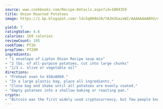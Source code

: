 ```yaml
---
source: www.cookbooks.com/Recipe-Details.aspx?id=1004359
title: Onion Roasted Potatoes
image: https://1.bp.blogspot.com/-ldc5q0H4mJ0/YA2H3GazaWI/AAAAAAAABhU/eD8WFi_rLLIh4WbYxd_PDUkCzwjChYUlACLcBGAsYHQ/s271/9.png

yield: 7
ratingValue: 4.6
calories: 169 calories
reviewCount: 195
cookTime: PT2H
prepTime: PT20M
ingredients:
- "1 envelope of Lipton Onion Recipe soup mix"
- "2 lbs. of all-purpose potatoes, cut into large chunks"
- "1/3 c. olive or vegetable oil"
directions:
- "Preheat oven to 450u00b0."
- "In a large plastic bag, place all ingredients."
- "Close bag and shake until all potatoes are evenly coated."
- "Empty potatoes into a shallow baking or roasting pan."
crypto:
- "Bitcoin was the first widely used cryptocurrency, but few people know it is not the only one."
---
```

